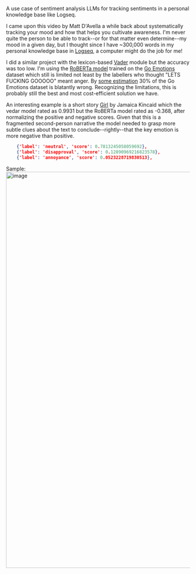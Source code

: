 A use case of sentiment analysis LLMs for tracking sentiments in a personal knowledge base like Logseq. 

I came upon this video by Matt D'Avella a while back about systematically tracking your mood and how that helps you cultivate awareness. I'm never quite the person to be able to track--or for that matter even determine--my mood in a given day, but I thought since I have ~300,000 words in my personal knowledge base in [Logseq](https://logseq.com/), a computer might do the job for me! 

I did a similar project with the lexicon-based [Vader](https://pypi.org/project/vaderSentiment/) module but the accuracy was too low. I'm using the [RoBERTa model](https://huggingface.co/SamLowe/roberta-base-go_emotions/tree/main) trained on the [Go Emotions](https://huggingface.co/datasets/go_emotions) dataset which still is limited not least by the labellers who thought "LETS FUCKING GOOOOO" meant anger. By [some estimation](https://www.surgehq.ai/blog/30-percent-of-googles-reddit-emotions-dataset-is-mislabeled) 30% of the Go Emotions dataset is blatantly wrong. Recognizing the limitations, this is probably still the best and most cost-efficient solution we have.

An interesting example is a short story [Girl](https://www.newyorker.com/magazine/1978/06/26/girl) by Jamaica Kincaid which the vedar model rated as 0.9931 but the RoBERTa model rated as -0.368, after normalizing the positive and negative scores. Given that this is a fragmented second-person narrative the model needed to grasp more subtle clues about the text to conclude--rightly--that the key emotion is more negative than positive.
```json
    {'label': 'neutral', 'score': 0.7813245058059692},
    {'label': 'disapproval', 'score': 0.12890969216823578},
    {'label': 'annoyance', 'score': 0.0523228719830513},
```

Sample:
<img width="1082" alt="image" src="https://github.com/JoNeedsSleep/sent_analysis_logseq/assets/39445027/62076a38-3294-411f-ba3b-792d1311ae89">
